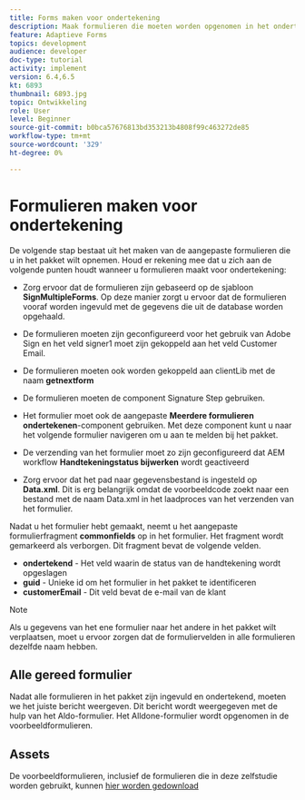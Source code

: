 ```yaml
---
title: Forms maken voor ondertekening
description: Maak formulieren die moeten worden opgenomen in het ondertekeningspakket.
feature: Adaptieve Forms
topics: development
audience: developer
doc-type: tutorial
activity: implement
version: 6.4,6.5
kt: 6893
thumbnail: 6893.jpg
topic: Ontwikkeling
role: User
level: Beginner
source-git-commit: b0bca57676813bd353213b4808f99c463272de85
workflow-type: tm+mt
source-wordcount: '329'
ht-degree: 0%

---
```



# Formulieren maken voor ondertekening

De volgende stap bestaat uit het maken van de aangepaste formulieren die u in het pakket wilt opnemen. Houd er rekening mee dat u zich aan de volgende punten houdt wanneer u formulieren maakt voor ondertekening:

* Zorg ervoor dat de formulieren zijn gebaseerd op de sjabloon **SignMultipleForms**. Op deze manier zorgt u ervoor dat de formulieren vooraf worden ingevuld met de gegevens die uit de database worden opgehaald.

* De formulieren moeten zijn geconfigureerd voor het gebruik van Adobe Sign en het veld signer1 moet zijn gekoppeld aan het veld Customer Email.
* De formulieren moeten ook worden gekoppeld aan clientLib met de naam **getnextform**
* De formulieren moeten de component Signature Step gebruiken.
* Het formulier moet ook de aangepaste **Meerdere formulieren ondertekenen**-component gebruiken. Met deze component kunt u naar het volgende formulier navigeren om u aan te melden bij het pakket.
* De verzending van het formulier moet zo zijn geconfigureerd dat AEM workflow **Handtekeningstatus bijwerken** wordt geactiveerd
* Zorg ervoor dat het pad naar gegevensbestand is ingesteld op **Data.xml**. Dit is erg belangrijk omdat de voorbeeldcode zoekt naar een bestand met de naam Data.xml in het laadproces van het verzenden van het formulier.

Nadat u het formulier hebt gemaakt, neemt u het aangepaste formulierfragment **commonfields** op in het formulier. Het fragment wordt gemarkeerd als verborgen. Dit fragment bevat de volgende velden.

* **ondertekend**  - Het veld waarin de status van de handtekening wordt opgeslagen
* **guid**  - Unieke id om het formulier in het pakket te identificeren
* **customerEmail**  - Dit veld bevat de e-mail van de klant



>[!NOTE]
>Als u gegevens van het ene formulier naar het andere in het pakket wilt verplaatsen, moet u ervoor zorgen dat de formuliervelden in alle formulieren dezelfde naam hebben.

## Alle gereed formulier

Nadat alle formulieren in het pakket zijn ingevuld en ondertekend, moeten we het juiste bericht weergeven. Dit bericht wordt weergegeven met de hulp van het Aldo-formulier. Het Alldone-formulier wordt opgenomen in de voorbeeldformulieren.

## Assets

De voorbeeldformulieren, inclusief de formulieren die in deze zelfstudie worden gebruikt, kunnen [hier worden gedownload](assets/forms-for-signing.zip)
